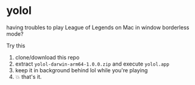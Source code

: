 # yolol

having troubles to play League of Legends on Mac in window borderless mode?

Try this

1. clone/download this repo
2. extract `yolol-darwin-arm64-1.0.0.zip` and execute `yolol.app`
3. keep it in background behind lol while you're playing
4. 💥 that's it.
